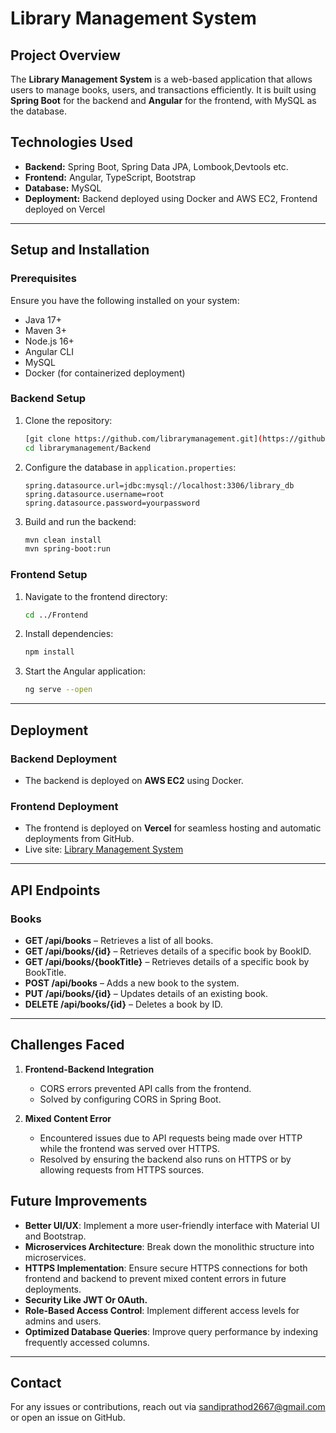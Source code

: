 # Library Management System

## Project Overview

The **Library Management System** is a web-based application that allows users to manage books, users, and transactions efficiently. It is built using **Spring Boot** for the backend and **Angular** for the frontend, with MySQL as the database.

## Technologies Used

- **Backend:** Spring Boot, Spring Data JPA, Lombook,Devtools etc.
- **Frontend:** Angular, TypeScript, Bootstrap
- **Database:** MySQL
- **Deployment:** Backend deployed using Docker and AWS EC2, Frontend deployed on Vercel

---

## Setup and Installation

### Prerequisites

Ensure you have the following installed on your system:

- Java 17+
- Maven 3+
- Node.js 16+
- Angular CLI
- MySQL
- Docker (for containerized deployment)

### Backend Setup

1. Clone the repository:
   ```sh
   [git clone https://github.com/librarymanagement.git](https://github.com/SandipRRathod/LibraryManagement.git)
   cd librarymanagement/Backend
   ```
2. Configure the database in `application.properties`:
   ```properties
   spring.datasource.url=jdbc:mysql://localhost:3306/library_db
   spring.datasource.username=root
   spring.datasource.password=yourpassword
   ```
3. Build and run the backend:
   ```sh
   mvn clean install
   mvn spring-boot:run
   ```

### Frontend Setup

1. Navigate to the frontend directory:
   ```sh
   cd ../Frontend
   ```
2. Install dependencies:
   ```sh
   npm install
   ```
3. Start the Angular application:
   ```sh
   ng serve --open
   ```

---

## Deployment

### Backend Deployment

- The backend is deployed on **AWS EC2** using Docker.

### Frontend Deployment

- The frontend is deployed on **Vercel** for seamless hosting and automatic deployments from GitHub.
- Live site: [Library Management System](https://library-management-flax-three.vercel.app/)

---

## API Endpoints

### Books

- **GET /api/books** – Retrieves a list of all books.
- **GET /api/books/{id}** – Retrieves details of a specific book by BookID.
- **GET /api/books/{bookTitle}** – Retrieves details of a specific book by BookTitle.
- **POST /api/books** – Adds a new book to the system.
- **PUT /api/books/{id}** – Updates details of an existing book.
- **DELETE /api/books/{id}** – Deletes a book by ID.

---

## Challenges Faced

1. **Frontend-Backend Integration**

   - CORS errors prevented API calls from the frontend.
   - Solved by configuring CORS in Spring Boot.

2. **Mixed Content Error**

   - Encountered issues due to API requests being made over HTTP while the frontend was served over HTTPS.
   - Resolved by ensuring the backend also runs on HTTPS or by allowing requests from HTTPS sources.

## Future Improvements

- **Better UI/UX**: Implement a more user-friendly interface with Material UI and Bootstrap.
- **Microservices Architecture**: Break down the monolithic structure into microservices.
- **HTTPS Implementation**: Ensure secure HTTPS connections for both frontend and backend to prevent mixed content errors in future deployments.
- **Security Like JWT Or OAuth.**
- **Role-Based Access Control**: Implement different access levels for admins and users.
- **Optimized Database Queries**: Improve query performance by indexing frequently accessed columns.

---

## Contact

For any issues or contributions, reach out via [sandiprathod2667@gmail.com](mailto\:sandiprathod2667@gmail.com) or open an issue on GitHub.

